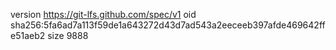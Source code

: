 version https://git-lfs.github.com/spec/v1
oid sha256:5fa6ad7a113f59de1a643272d43d7ad543a2eeceeb397afde469642ffe51aeb2
size 9888

